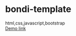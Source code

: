 # bondi-template
html,css,javascript,bootstrap <br>
<a href="https://zeyadsayed1.github.io/bondi-template/" target="_blank">Demo link</a>
